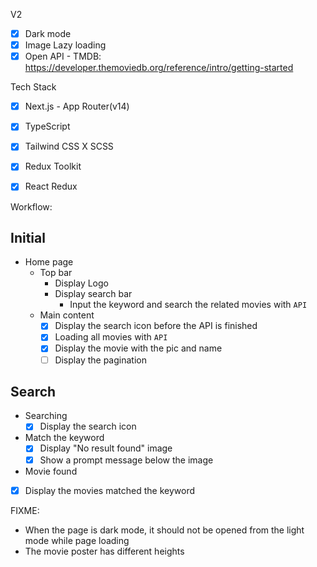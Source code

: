 <!-- - TMDB
  - [x] API: https://developer.themoviedb.org/reference/intro/getting-started
- [x] Loading 動畫
- ~[x] 推薦分數~
- ~[x] 分數bar~
- ~[x] Table css layout~
  - ~[x] 顏色
  - ~[x] outline~
  - ~[x] 排序~
~[x] Link css~
- Dark mode
- [x] Lazy loading image
- [x] No scroll bar

- Easy to read
  - [x] Sticky table -->

V2
- [x] Dark mode
- [x] Image Lazy loading
- [X] Open API - TMDB: https://developer.themoviedb.org/reference/intro/getting-started

Tech Stack
- [X] Next.js - App Router(v14)
- [X] TypeScript
- [X] Tailwind CSS X SCSS
- [X] Redux Toolkit
- [X] React Redux


Workflow:

## Initial

- Home page
  - Top bar
    - Display Logo
    - Display search bar
      - Input the keyword and search the related movies with `API`
  - Main content
    - [X] Display the search icon before the API is finished
    - [x] Loading all movies with `API`
    - [x] Display the movie with the pic and name
    - [ ] Display the pagination

## Search
- Searching 
  - [X] Display the search icon
- Match the keyword
  - [X] Display "No result found" image
  - [X] Show a prompt message below the image
-  Movie found
  - [X] Display the movies matched the keyword

FIXME:
- When the page is dark mode, it should not be opened from the light mode while page loading
- The movie poster has different heights
